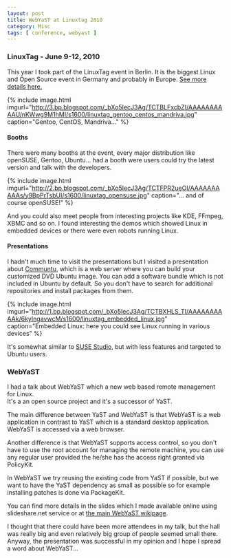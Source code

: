 ```yaml
---
layout: post
title: WebYaST at Linuxtag 2010
category: Misc
tags: [ conference, webyast ]
---
```


### LinuxTag - June 9-12, 2010

This year I took part of the LinuxTag event in Berlin. It is the biggest Linux
and Open Source event in Germany and probably in Europe.
[See more details here.](http://www.linuxtag.org/2010/en.html)  

{% include image.html
  imgurl="http://3.bp.blogspot.com/_bXo5IecJ3Ag/TCTBLFxcbZI/AAAAAAAAAAU/nKWwg9M1hMI/s1600/linuxtag_gentoo_centos_mandriva.jpg"
  caption="Gentoo, CentOS, Mandriva..." %}

#### Booths

There were many booths at the event, every major distribution like openSUSE,
Gentoo, Ubuntu... had a booth were users could try the latest version and talk
with the developers.

{% include image.html
  imgurl="http://2.bp.blogspot.com/_bXo5IecJ3Ag/TCTFPR2ueOI/AAAAAAAAAAs/y9BpPrTsbUI/s1600/linuxtag_opensuse.jpg"
  caption="... and of course openSUSE!" %}

And you could also meet people from interesting projects like KDE, FFmpeg,
XBMC and so on. I found interesting the demos which showed Linux in embedded
devices or there were even robots running Linux.  

#### Presentations

I hadn't much time to visit the presentations but I visited a presentation about
[Communtu](http://en.communtu.org/), which is a web server where you can build
your customized DVD Ubuntu image. You can add a software bundle which is not
included in Ubuntu by default. So you don't have to search for additional
repositories and install packages from them.  

{% include image.html
  imgurl="http://1.bp.blogspot.com/_bXo5IecJ3Ag/TCTBXHLS_TI/AAAAAAAAAAk/6kyIngavwcM/s1600/linuxtag_embedded_linux.jpg"
  caption="Embedded Linux: here you could see Linux running in various devices" %}

It's somewhat similar to [SUSE Studio](http://susestudio.com/), but with less
features and targeted to Ubuntu users.  

### WebYaST

I had a talk about WebYaST which a new web based remote management for Linux.  
It's a an open source project and it's a successor of YaST.  

The main difference between YaST and WebYaST is that WebYaST is a web
application in contrast to YaST which is a standard desktop application. WebYaST
is accessed via a web browser.  

Another difference is that WebYaST supports access control, so you don't have
to use the root account for managing the remote machine, you can use any regular
user provided the he/she has the access right granted via PolicyKit.  

In WebYaST we try reusing the existing code from YaST if possible, but we want
to have the YaST dependency as small as possible so for example installing
patches is done via PackageKit.  

You can find more details in the slides which I made available online using
slideshare.net service or at
[the main WebYaST wikipage](http://en.opensuse.org/WebYaST).  

I thought that there could have been more attendees in my talk, but the hall was
really big and even relatively big group of people seemed small there. Anyway,
the presentation was successful in my opinion and I hope I spread a word
about WebYaST...  

